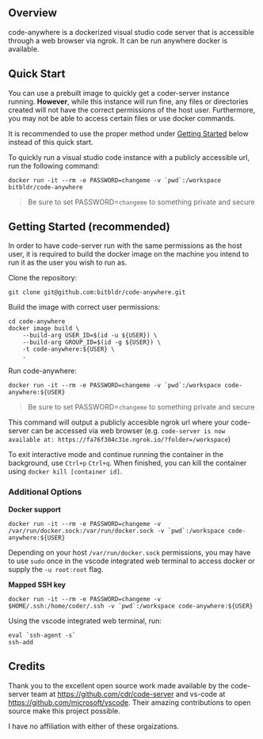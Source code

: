 ## Overview
code-anywhere is a dockerized visual studio code server that is accessible through a web browser via ngrok. It can be run anywhere docker is available.

## Quick Start

You can use a prebuilt image to quickly get a coder-server instance running.
**However**, while this instance will run fine, any files or directories created will
not have the correct permissions of the host user. Furthermore, you may not be able to
access certain files or use docker commands.

It is recommended to use the proper method under [Getting Started](#getting-started) below instead of
this quick start.

To quickly run a visual studio code instance with a publicly accessible url, run
the following command:
```
docker run -it --rm -e PASSWORD=changeme -v `pwd`:/workspace bitbldr/code-anywhere
```

> Be sure to set PASSWORD=`changeme` to something private and secure

## <a name="getting-started"></a> Getting Started (recommended)

In order to have code-server run with the same permissions as the host user, it is required to build the docker image on the machine you intend to run it as the user you wish to run as.

Clone the repository:
```
git clone git@github.com:bitbldr/code-anywhere.git
```

Build the image with correct user permissions:
```
cd code-anywhere
docker image build \
    --build-arg USER_ID=$(id -u ${USER}) \
    --build-arg GROUP_ID=$(id -g ${USER}) \
    -t code-anywhere:${USER} \
    .
```

Run code-anywhere:
```
docker run -it --rm -e PASSWORD=changeme -v `pwd`:/workspace code-anywhere:${USER}
```

> Be sure to set PASSWORD=`changeme` to something private and secure

This command will output a publicly accesible ngrok url where your code-server can be accessed via web browser (e.g. `code-server is now available at: https://fa76f304c31e.ngrok.io/?folder=/workspace`)

To exit interactive mode and continue running the container in the background, use `Ctrl+p` `Ctrl+q`. When finished, you can kill the container using `docker kill [container id]`.

### Additional Options

**Docker support**
```
docker run -it --rm -e PASSWORD=changeme -v /var/run/docker.sock:/var/run/docker.sock -v `pwd`:/workspace code-anywhere:${USER}
```

Depending on your host `/var/run/docker.sock` permissions, you may have to use `sudo` once in the vscode integrated web terminal to access docker or supply the `-u root:root` flag.

**Mapped SSH key**
```
docker run -it --rm -e PASSWORD=changeme -v $HOME/.ssh:/home/coder/.ssh -v `pwd`:/workspace code-anywhere:${USER}
```

Using the vscode integrated web terminal, run:
```
eval `ssh-agent -s`
ssh-add
```

## Credits
Thank you to the excellent open source work made available by the code-server team at https://github.com/cdr/code-server and vs-code at https://github.com/microsoft/vscode. Their amazing contributions to open source make this project possible.

I have no affiliation with either of these orgaizations.
